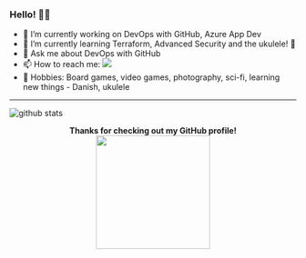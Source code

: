 ### Hello! 🐱‍👤

- 🔭 I’m currently working on DevOps with GitHub, Azure App Dev
- 🌱 I’m currently learning Terraform, Advanced Security and the ukulele! 🎸
- 💬 Ask me about DevOps with GitHub
- 📫 How to reach me: [![](https://img.shields.io/badge/LinkedIn-charlene--mckeown-blue)](https://www.linkedin.com/in/charlenemckeown/)
- 🎲 Hobbies: Board games, video games, photography, sci-fi, learning new things - Danish, ukulele

---------------------------------------------------------------------------------------------------------------------------------------------------------------------------------

![github stats](https://github-readme-stats.vercel.app/api?username=charlenemckeown&show_icons=true)



<p align="center">
  <b>Thanks for checking out my GitHub profile! </b>
  <br>
<img width="200" src="https://octodex.github.com/images/daftpunktocat-guy.gif">
</p>
